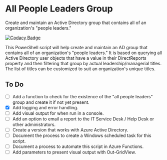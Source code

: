 # All People Leaders Group

Create and maintain an Active Directory group that contains all of an organization's "people leaders."

[![Codacy Badge](https://api.codacy.com/project/badge/Grade/16ed463b5f4743d7a97e57abb466209e)](https://app.codacy.com/gh/SamErde/All-People-Leaders-Group?utm_source=github.com&utm_medium=referral&utm_content=SamErde/All-People-Leaders-Group&utm_campaign=Badge_Grade)

This PowerShell script will help create and maintain an AD group that contains all of an organization's "people leaders." It is based on querying all Active Directory user objects that have a value in their DirectReports property and then filtering that group by actual leadership/managerial titles. The list of titles can be customized to suit an organization's unique titles.

## To Do

  - [ ] Add a function to check for the existence of the "all people leaders" group and create it if not yet present.
  - [X] Add logging and error handling.
  - [ ] Add visual output for when run in a console.
  - [ ] Add an option to email a report to the IT Service Desk / Help Desk or other administrators.
  - [ ] Create a version that works with Azure Active Directory.
  - [ ] Document the process to create a Windows scheduled task for this script.
  - [ ] Document a process to automate this script in Azure Functions.
  - [ ] Add parameters to present visual output with Out-GridView.
